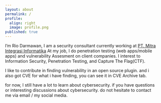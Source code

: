 ```yaml
---
layout: about
permalink: /
profile:
  align: right
  image: profile.png
published: true
---
```


I’m Rio Darmawan, I am a security consultant currently working at [PT. Mitra Integrasi Informatika](https://www.mii.co.id/) At my job, I do penetration testing (web apps/mobile apps) and vulnerability Assesment on client companies. I interest to Information Security, Penetration Testing, and Capture The Flag(CTF).

I like to contribute in finding vulnerability in an open source plugin. and i also got CVE for what i have finding, you can see it in CVE Archive tab.

for now, I still have a lot to learn about cybersecurity. if you have questions or interesting discussions about cybersecurity. do not hesitate to contact me via email / my social media.
